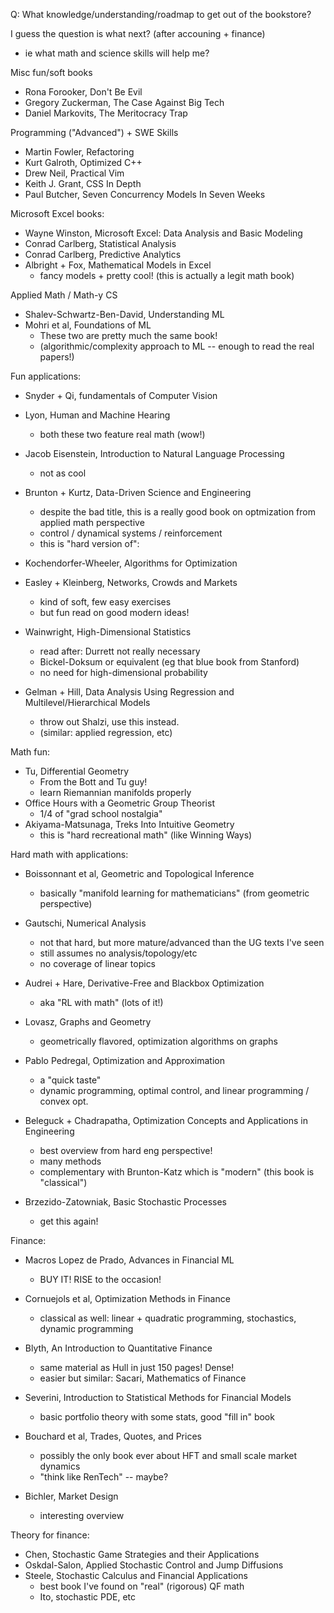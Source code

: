 Q: What knowledge/understanding/roadmap to get out of the bookstore?

I guess the question is what next? (after accouning + finance)
- ie what math and science skills will help me?

Misc fun/soft books

- Rona Forooker, Don't Be Evil
- Gregory Zuckerman, The Case Against Big Tech
- Daniel Markovits, The Meritocracy Trap

Programming ("Advanced") + SWE Skills

- Martin Fowler, Refactoring
- Kurt Galroth, Optimized C++
- Drew Neil, Practical Vim
- Keith J. Grant, CSS In Depth
- Paul Butcher, Seven Concurrency Models In Seven Weeks

Microsoft Excel books:

- Wayne Winston, Microsoft Excel: Data Analysis and Basic Modeling
- Conrad Carlberg, Statistical Analysis
- Conrad Carlberg, Predictive Analytics
- Albright + Fox, Mathematical Models in Excel
  - fancy models + pretty cool! (this is actually a legit math book)


Applied Math / Math-y CS

- Shalev-Schwartz-Ben-David, Understanding ML
- Mohri et al, Foundations of ML
  - These two are pretty much the same book!
  - (algorithmic/complexity approach to ML -- enough to read the real papers!)

Fun applications:
- Snyder + Qi, fundamentals of Computer Vision
- Lyon, Human and Machine Hearing
  - both these two feature real math (wow!)
- Jacob Eisenstein, Introduction to Natural Language Processing
  - not as cool

- Brunton + Kurtz, Data-Driven Science and Engineering
  - despite the bad title, this is a really good book on optmization from
    applied math perspective
  - control / dynamical systems / reinforcement
  - this is "hard version of":
- Kochendorfer-Wheeler, Algorithms for Optimization

- Easley + Kleinberg, Networks, Crowds and Markets
  - kind of soft, few easy exercises
  - but fun read on good modern ideas!

- Wainwright, High-Dimensional Statistics
  - read after: Durrett not really necessary
  - Bickel-Doksum or equivalent (eg that blue book from Stanford)
  - no need for high-dimensional probability

- Gelman + Hill, Data Analysis Using Regression and Multilevel/Hierarchical Models
  - throw out Shalzi, use this instead.
  - (similar: applied regression, etc)

Math fun:

- Tu, Differential Geometry
  - From the Bott and Tu guy!
  - learn Riemannian manifolds properly
- Office Hours with a Geometric Group Theorist
  - 1/4 of "grad school nostalgia"
- Akiyama-Matsunaga, Treks Into Intuitive Geometry
  - this is "hard recreational math" (like Winning Ways)

Hard math with applications:

- Boissonnant et al, Geometric and Topological  Inference
  - basically "manifold learning for mathematicians" (from geometric perspective)

- Gautschi, Numerical Analysis
  - not that hard, but more mature/advanced than the UG texts I've seen
  - still assumes no analysis/topology/etc
  - no coverage of linear topics

- Audrei + Hare, Derivative-Free and Blackbox Optimization
  - aka "RL with math" (lots of it!)

- Lovasz, Graphs and Geometry
  - geometrically flavored, optimization algorithms on graphs

- Pablo Pedregal, Optimization and Approximation
  - a "quick taste"
  - dynamic programming, optimal control, and linear programming / convex opt.

- Beleguck + Chadrapatha, Optimization Concepts and Applications in Engineering
  - best overview from hard eng perspective!
  - many methods
  - complementary with Brunton-Katz which is "modern" (this book is "classical")

- Brzezido-Zatowniak, Basic Stochastic Processes
  - get this again!

Finance:

- Macros Lopez de Prado, Advances in Financial ML
  - BUY IT! RISE to the occasion!

- Cornuejols et al, Optimization Methods in Finance
  - classical as well: linear + quadratic programming, stochastics, dynamic programming

- Blyth, An Introduction to Quantitative Finance
  - same material as Hull in just 150 pages! Dense!
  - easier but similar: Sacari, Mathematics of Finance

- Severini, Introduction to Statistical Methods for Financial Models
  - basic portfolio theory with some stats, good "fill in" book

- Bouchard et al, Trades, Quotes, and Prices
  - possibly the only book ever about HFT and small scale market dynamics
  - "think like RenTech" -- maybe?

- Bichler, Market Design
  - interesting overview

Theory for finance:
- Chen, Stochastic Game Strategies and their Applications
- Oskdal-Salon, Applied Stochastic Control and Jump Diffusions
- Steele, Stochastic Calculus and Financial Applications
  - best book I've found on "real" (rigorous) QF math
  - Ito, stochastic PDE, etc
